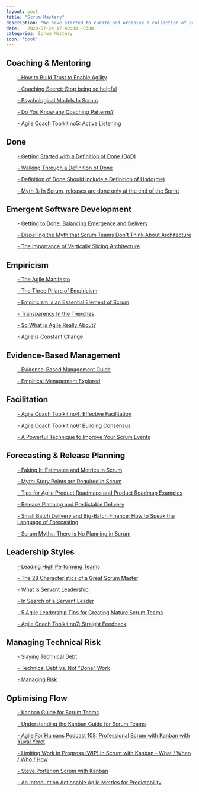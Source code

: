 ```yaml
---
layout: post
title: "Scrum Mastery"
description: "We have started to curate and organise a collection of practical topics, techniques, tips n tricks to help with Scrum Mastery"
date:   2020-07-24 17:40:00 -0300
categories: Scrum Mastery
icon: 'book'
---
```

<h2>Coaching &amp; Mentoring</h2>
<p style="padding-left: 30px;"><a href="https://www.scrum.org/resources/blog/how-build-trust-enable-agility">- How to Build Trust to Enable Agility</a></p>
<p style="padding-left: 30px;"><a href="https://www.agilesocks.com/coaching-secrets-stop-being-helpful">- Coaching Secret: Stop being so helpful</a></p>
<p style="padding-left: 30px;"><a href="https://www.scrum.org/resources/psychological-models-scrum">- Psychological Models In Scrum</a></p>
<p style="padding-left: 30px;"><a href="https://www.scrum.org/resources/blog/do-you-know-any-coaching-patterns">- Do You Know any Coaching Patterns?</a></p>
<p style="padding-left: 30px;"><a href="https://www.scrum.org/resources/blog/agile-coach-toolkit-5-active-listening">- Agile Coach Toolkit no5: Active Listening</a></p>
<h2>Done</h2>
<p style="padding-left: 30px;"><a href="https://www.scrum.org/resources/blog/getting-started-definition-done-dod/">- Getting Started with a Definition of Done (DoD)</a></p>
<p style="padding-left: 30px;"><a href="https://www.scrum.org/resources/blog/walking-through-definition-done/">- Walking Through a Definition of Done</a></p>
<p style="padding-left: 30px;"><a href="https://www.scrum.org/resources/blog/definition-done-should-include-definition-undone/">- Definition of Done Should Include a Definition of Undo(me)</a></p>
<p style="padding-left: 30px;"><a href="https://www.scrum.org/resources/blog/myth-3-scrum-releases-are-done-only-end-sprint/">- Myth 3: In Scrum, releases are done only at the end of the Sprint</a></p>
<h2>Emergent Software Development</h2>
<p style="padding-left: 30px;"><span class="node-card-content">-&nbsp;<a class="node-title-wrapper" href="https://www.scrum.org/resources/blog/getting-done-balancing-emergence-and-delivery" target="_blank" rel="noopener">Getting to Done: Balancing Emergence and Delivery</a></span></p>
<p style="padding-left: 30px;"><span class="node-card-content"><a class="node-title-wrapper" href="https://www.scrum.org/resources/dispelling-myth-scrum-teams-dont-think-about-architecture" target="_blank" rel="noopener">- Dispelling the Myth that Scrum Teams Don't Think About Architecture</a></span></p>

<p style="padding-left: 30px;"><span class="node-card-content"><a class="node-title-wrapper" href="https://www.scrum.org/resources/importance-vertically-slicing-architecture" target="_blank" rel="noopener">- The Importance of Vertically Slicing Architecture</a></span></p>

<h2>Empiricism</h2>

<p style="padding-left: 30px;"><span class="node-card-content"><a class="node-title-wrapper" href="http://agilemanifesto.org/"><span lang="en-US">- The Agile Manifesto</span></a></p>

<p style="padding-left: 30px;"><span class="node-card-content"><a class="node-title-wrapper" href="https://www.scrum.org/resources/blog/three-pillars-empiricism-scrum" target="_blank" rel="noopener">- The Three Pillars of Empiricism</span></a></p>
<p style="padding-left: 30px;"><span class="node-card-content"><a class="node-title-wrapper" href="https://www.scrum.org/resources/empiricism-essential-element-scrum" target="_blank" rel="noopener">- Empiricism is an Essential Element of Scrum</span></a></p>
<p style="padding-left: 30px;"><span class="node-card-content"><a class="node-title-wrapper" href="https://www.scrum.org/resources/transparency-trenches" target="_blank" rel="noopener">- Transparency In the Trenches</span></a></p>
<p style="padding-left: 30px;"><span class="node-card-content"><a class="node-title-wrapper" href="https://www.scrum.org/resources/blog/so-what-agile-really-about" target="_blank" rel="noopener">- So What is Agile Really About?</span></a></p>
<p style="padding-left: 30px;"><span class="node-card-content"><a class="node-title-wrapper" href="https://www.scrum.org/resources/blog/agile-constant-change" target="_blank" rel="noopener">- Agile is Constant Change</span></a></p>
<h2>Evidence-Based Management</h2>
<p style="padding-left: 30px;"><span class="node-card-content"><a class="node-title-wrapper" href="https://www.scrum.org/resources/evidence-based-management-guide" target="_blank" rel="noopener">- Evidence-Based Management Guide</span></a></p>
<p style="padding-left: 30px;"><span class="node-card-content"><a class="node-title-wrapper" href="https://www.scrum.org/resources/empirical-management-explored" target="_blank" rel="noopener">- Empirical Management Explored</span></a></p>
<h2>Facilitation</h2>
<p style="padding-left: 30px;"><span class="node-card-content"><a class="node-title-wrapper" href="https://www.scrum.org/resources/blog/agile-coach-toolkit-4-effective-facilitation" target="_blank" rel="noopener">- Agile Coach Toolkit no4: Effective Facilitation</span></a></p>
<p style="padding-left: 30px;"><span class="node-card-content"><a class="node-title-wrapper" href="https://www.scrum.org/resources/blog/agile-coach-toolkit-6-building-consensus" target="_blank" rel="noopener">- Agile Coach Toolkit no6: Building Consensus</span></a></p>
<p style="padding-left: 30px;"><span class="node-card-content"><a class="node-title-wrapper" href="https://www.scrum.org/resources/blog/powerful-technique-improve-your-scrum-events" target="_blank" rel="noopener">- A Powerful Technique to Improve Your Scrum Events</span></a></p>
<h2>Forecasting &amp; Release Planning</h2>
<p style="padding-left: 30px;"><span class="node-card-content"><a class="node-title-wrapper" href="https://www.scrum.org/resources/blog/faking-it-estimates-and-metrics-scrum" target="_blank" rel="noopener">- Faking It: Estimates and Metrics in Scrum</span></a></p>
<p style="padding-left: 30px;"><span class="node-card-content"><a class="node-title-wrapper" href="https://www.scrum.org/resources/blog/myth-9-story-points-are-required-scrum" target="_blank" rel="noopener">- Myth: Story Points are Required in Scrum</span></a></p>
<p style="padding-left: 30px;"><span class="node-card-content"><a class="node-title-wrapper" href="https://www.scrum.org/resources/blog/tips-agile-product-roadmaps-product-roadmap-examples" target="_blank" rel="noopener">- Tips for Agile Product Roadmaps and Product Roadmap Examples</span></a></p>
<p style="padding-left: 30px;"><span class="node-card-content"><a class="node-title-wrapper" href="https://www.scrum.org/resources/blog/release-planning-and-predictable-delivery" target="_blank" rel="noopener">- Release Planning and Predictable Delivery</span></a></p>
<p style="padding-left: 30px;"><span class="node-card-content"><a class="node-title-wrapper" href="https://www.scrum.org/resources/blog/small-batch-delivery-big-batch-finance-how-speak-language-forecasting" target="_blank" rel="noopener">- Small Batch Delivery and Big-Batch Finance: How to Speak the Language of Forecasting</span></a></p>
<p style="padding-left: 30px;"><span class="node-card-content"><a class="node-title-wrapper" href="https://www.scrum.org/resources/blog/scrum-myths-there-no-planning-scrum" target="_blank" rel="noopener">- Scrum Myths: There is No Planning in Scrum</span></a></p>
<h2>Leadership Styles</h2>
<p style="padding-left: 30px;"><span class="node-card-content"><a class="node-title-wrapper" href="https://www.scrum.org/resources/blog/leading-high-performing-teams" target="_blank" rel="noopener">- Leading High Performing Teams</span></a></p>
<p style="padding-left: 30px;"><span class="node-card-content"><a class="node-title-wrapper" href="https://www.scrum.org/resources/blog/28-characteristics-great-scrum-master" target="_blank" rel="noopener">- The 28 Characteristics of a Great Scrum Master</span></a></p>
<p style="padding-left: 30px;"><span class="node-card-content"><a class="node-title-wrapper" href="https://www.scrum.org/resources/blog/what-servant-leadership" target="_blank" rel="noopener">- What is Servant Leadership</span></a></p>
<p style="padding-left: 30px;"><span class="node-card-content"><a class="node-title-wrapper" href="https://www.scrum.org/resources/blog/search-servant-leader" target="_blank" rel="noopener">- In Search of a Servant Leader</span></a></p>
<p style="padding-left: 30px;"><span class="node-card-content"><a class="node-title-wrapper" href="https://www.scrum.org/resources/blog/5-agile-leadership-tips-creating-mature-scrum-teams" target="_blank" rel="noopener">- 5 Agile Leadership Tips for Creating Mature Scrum Teams</span></a></p>
<p style="padding-left: 30px;"><span class="node-card-content"><a class="node-title-wrapper" href="https://www.scrum.org/resources/blog/agile-coach-toolkit-7-straight-feedback" target="_blank" rel="noopener">- Agile Coach Toolkit no7: Straight Feedback</span></a></p>
<h2>Managing Technical Risk</h2>
<p style="padding-left: 30px;"><span class="node-card-content"><a class="node-title-wrapper" href="https://www.scrum.org/resources/slaying-technical-debt"" target="_blank" rel="noopener">- Slaying Technical Debt</span></a></p>
<p style="padding-left: 30px;"><span class="node-card-content"><a class="node-title-wrapper" href="https://www.scrum.org/resources/technical-debt-vs-not-done-work" target="_blank" rel="noopener">- Technical Debt vs. Not "Done" Work</span></a></p>
<p style="padding-left: 30px;"><span class="node-card-content"><a class="node-title-wrapper" href="https://www.scrum.org/resources/blog/managing-risk" target="_blank" rel="noopener">- Managing Risk</span></a></p>
<h2>Optimising Flow</h2>
<p style="padding-left: 30px;"><span class="node-card-content"><a class="node-title-wrapper" href="https://www.scrum.org/resources/kanban-guide-scrum-teams" target="_blank" rel="noopener">- Kanban Guide for Scrum Teams</span></a></p>
<p style="padding-left: 30px;"><span class="node-card-content"><a class="node-title-wrapper" href="https://www.scrum.org/resources/blog/understanding-kanban-guide-scrum-teams" target="_blank" rel="noopener">- Understanding the Kanban Guide for Scrum Teams</span></a></p>
<p style="padding-left: 30px;"><span class="node-card-content"><a class="node-title-wrapper" href="https://www.scrum.org/resources/agile-humans-podcast-108-professional-scrum-kanban-yuval-yeret" target="_blank" rel="noopener">- Agile For Humans Podcast 108: Professional Scrum with Kanban with Yuval Yeret</a></p>
<p style="padding-left: 30px;"><span class="node-card-content"><a class="node-title-wrapper" href="https://www.scrum.org/resources/blog/limiting-work-progress-wip-scrum-kanban-what-when-who-how" target="_blank" rel="noopener">- Limiting Work in Progress (WIP) in Scrum with Kanban - What / When / Who / How</p>
<p style="padding-left: 30px;"><span class="node-card-content"><a class="node-title-wrapper" href="https://www.scrum.org/resources/steve-porter-scrum-kanban" target="_blank" rel="noopener">- Steve Porter on Scrum with Kanban</span></a></p>
<p style="padding-left: 30px;"><span class="node-card-content"><a class="node-title-wrapper" href="https://www.amazon.com/Actionable-Agile-Metrics-Predictability-Introduction/dp/098643633X" target="_blank" rel="noopener">- An Introduction Actionable Agile Metrics for Predictability</span></a></p>
